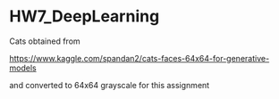 # HW7_DeepLearning

Cats obtained from

https://www.kaggle.com/spandan2/cats-faces-64x64-for-generative-models

and converted to 64x64 grayscale for this assignment